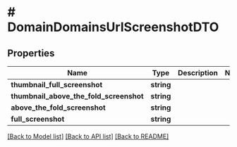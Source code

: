 # # DomainDomainsUrlScreenshotDTO

## Properties

Name | Type | Description | Notes
------------ | ------------- | ------------- | -------------
**thumbnail_full_screenshot** | **string** |  |
**thumbnail_above_the_fold_screenshot** | **string** |  |
**above_the_fold_screenshot** | **string** |  |
**full_screenshot** | **string** |  |

[[Back to Model list]](../../README.md#models) [[Back to API list]](../../README.md#endpoints) [[Back to README]](../../README.md)
